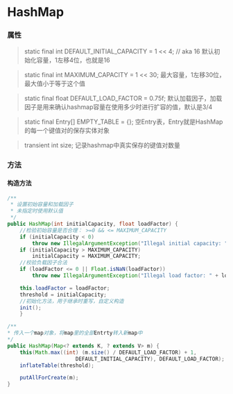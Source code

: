 # HashMap
### 属性

> static final int DEFAULT_INITIAL_CAPACITY = 1 << 4; // aka 16
默认初始化容量，1左移4位，也就是16

> static final int MAXIMUM_CAPACITY = 1 << 30;
最大容量，1左移30位，最大值小于等于这个值

> static final float DEFAULT_LOAD_FACTOR = 0.75f;
默认加载因子，加载因子是用来确认hashmap容量在使用多少时进行扩容的值，默认是3/4

> static final Entry<?,?>[] EMPTY_TABLE = {};
空Entry表，Entry就是HashMap的每一个键值对的保存实体对象

> transient int size;
记录hashmap中真实保存的键值对数量

### 方法
#### 构造方法
```java
/**
 * 设置初始容量和加载因子
 * 未指定时使用默认值
 */
public HashMap(int initialCapacity, float loadFactor) {
    //检验初始容量是否合理： >=0 && <= MAXIMUM_CAPACITY
    if (initialCapacity < 0)
        throw new IllegalArgumentException("Illegal initial capacity: " + initialCapacity);
    if (initialCapacity > MAXIMUM_CAPACITY)
        initialCapacity = MAXIMUM_CAPACITY;
    //校验负载因子合法
    if (loadFactor <= 0 || Float.isNaN(loadFactor))
        throw new IllegalArgumentException("Illegal load factor: " + loadFactor);

    this.loadFactor = loadFactor;
    threshold = initialCapacity;
    //初始化方法，用于继承时重写，自定义构造
    init();
    }
```
```java
/**
* 传入一个map对象，将map里的全部Entrty转入新map中
*/
public HashMap(Map<? extends K, ? extends V> m) {
    this(Math.max((int) (m.size() / DEFAULT_LOAD_FACTOR) + 1,
                      DEFAULT_INITIAL_CAPACITY), DEFAULT_LOAD_FACTOR);
    inflateTable(threshold);

    putAllForCreate(m);
}

```



